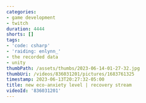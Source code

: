 ```yaml
---
categories:
- game development
- twitch
duration: 4444
shorts: []
tags:
- 'code: csharp'
- 'raiding: enlynn_'
- the recorded data
- unity
thumbPath: /assets/thumbs/2023-06-14-01-27-32.jpg
thumbUri: /videos/836031201/pictures/1683761325
timestamp: 2023-06-13T20:27:32-05:00
title: new eco-anxiety level | recovery stream
videoId: '836031201'
---
```

